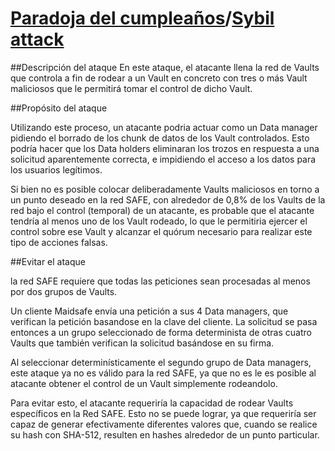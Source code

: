 # [Paradoja del cumpleaños](http://es.wikipedia.org/wiki/Paradoja_del_cumplea%C3%B1os)/[Sybil attack](http://en.wikipedia.org/wiki/Sybil_attack)

##Descripción del ataque
En este ataque, el atacante llena la red de Vaults que controla a fin de rodear a un Vault en concreto con tres o más Vault maliciosos que le permitirá tomar el control de dicho Vault.

##Propósito del ataque

Utilizando este proceso, un atacante podria actuar como un Data manager pidiendo el borrado de los chunk de datos de los Vault controlados. Esto podría hacer que los Data holders eliminaran los trozos en respuesta a una solicitud aparentemente correcta, e impidiendo el acceso a los datos para los usuarios legítimos.

Si bien no es posible colocar deliberadamente Vaults maliciosos en torno a un punto deseado en la red SAFE, con alrededor de 0,8% de los Vaults de la red bajo el control (temporal) de un atacante, es probable que el atacante tendría al menos uno de los Vault rodeado, lo que le permitiria ejercer el control sobre ese Vault y alcanzar el quórum necesario para realizar este tipo de acciones falsas.

##Evitar el ataque

la red SAFE requiere que todas las peticiones sean procesadas al menos por dos grupos de Vaults.

Un cliente Maidsafe envía una petición a sus 4 Data managers, que verifican la petición basandose en la clave del cliente. La solicitud se pasa entonces a un grupo seleccionado de forma determinista de otras cuatro Vaults que también verifican la solicitud basándose en su firma.

Al seleccionar determinísticamente el segundo grupo de Data managers, este ataque ya no es válido para la red SAFE, ya que no es le es posible al atacante obtener el control de un Vault simplemente rodeandolo.

Para evitar esto, el atacante requeriría la capacidad de rodear Vaults específicos en la Red SAFE. Esto no se puede lograr, ya que requeriría ser capaz de generar efectivamente diferentes valores que, cuando se realice su hash con SHA-512, resulten en hashes alrededor de un punto particular.
